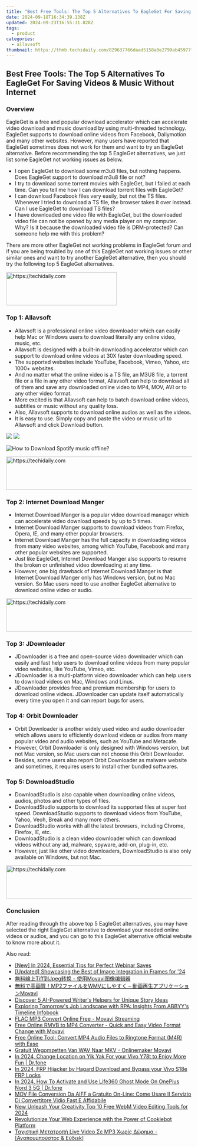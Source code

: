 ```yaml
---
title: "Best Free Tools: The Top 5 Alternatives To EagleGet For Saving Videos & Music Without Internet"
date: 2024-09-18T16:34:39.138Z
updated: 2024-09-23T16:55:31.828Z
tags:
  - product
categories:
  - allavsoft
thumbnail: https://thmb.techidaily.com/829637766daad5158a0e2799ab45977f98c34111cdb4f87264835a3e2bfe371a.jpg
---
```


## Best Free Tools: The Top 5 Alternatives To EagleGet For Saving Videos & Music Without Internet

### Overview

EagleGet is a free and popular download accelerator which can accelerate video download and music download by using multi-threaded technology. EagleGet supports to download online videos from Facebook, Dailymotion and many other websites. However, many users have reported that EagleGet sometimes does not work for them and want to try an EagleGet alternative. Before recommending the top 5 EagleGet alternatives, we just list some EagleGet not working issues as below.

* I open EagleGet to download some m3u8 files, but nothing happens. Does EagleGet support to download m3u8 file or not?
* I try to download some torrent movies with EagleGet, but I failed at each time. Can you tell me how I can download torrent files with EagleGet?
* I can download Facebook files very easily, but not the TS files. Whenever I tried to download a TS file, the browser takes it over instead. Can I use EagleGet to download TS files?
* I have downloaded one video file with EagleGet, but the downloaded video file can not be opened by any media player on my computer. Why? Is it because the downloaded video file is DRM-protected? Can someone help me with this problem?

There are more other EagleGet not working problems in EagleGet forum and if you are being troubled by one of this EagleGet not working issues or other similar ones and want to try another EagleGet alternative, then you should try the following top 5 EagleGet alternatives.

<!-- affiliate ads begin -->
<a href="https://25home.pxf.io/c/5597632/2148644/16836" target="_top" id="2148644">
  <img src="//a.impactradius-go.com/display-ad/16836-2148644" border="0" alt="https://techidaily.com" width="300" height="90"/>
</a>
<img height="0" width="0" src="https://25home.pxf.io/i/5597632/2148644/16836" style="position:absolute;visibility:hidden;" border="0" />
<!-- affiliate ads end -->

### Top 1: Allavsoft

* Allavsoft is a professional online video downloader which can easily help Mac or Windows users to download literally any online video, music, etc.
* Allavsoft is designed with a built-in downloading accelerator which can support to download online videos at 30X faster downloading speed.
* The supported websites include YouTube, Facebook, Vimeo, Yahoo, etc 1000+ websites.
* And no matter what the online video is a TS file, an M3U8 file, a torrent file or a file in any other video format, Allavsoft can help to download all of them and save any downloaded online video to MP4, MOV, AVI or to any other video format.
* More excited is that Allavsoft can help to batch download online videos, subtitles or music without any quality loss.
* Also, Allavsoft supports to download online audios as well as the videos.
* It is easy to use. Simply copy and paste the video or music url to Allavsoft and click Download button.

[![](https://www.allavsoft.com/how-to/../images/how-to/free-download-win.jpg)](https://tools.techidaily.com/allavsoft/products/) [![](https://www.allavsoft.com/how-to/../images/how-to/free-download-mac.jpg)](https://tools.techidaily.com/allavsoft/products/)

![How to Download Spotify music offline?](https://www.allavsoft.com/how-to/../images/how-to/spotify-to-mp3/spotify-to-mp3.jpg)

<!-- affiliate ads begin -->
<a href="https://appsumo.8odi.net/c/5597632/2068440/7443" target="_top" id="2068440">
  <img src="//a.impactradius-go.com/display-ad/7443-2068440" border="0" alt="https://techidaily.com" width="728" height="90"/>
</a>
<img height="0" width="0" src="https://appsumo.8odi.net/i/5597632/2068440/7443" style="position:absolute;visibility:hidden;" border="0" />
<!-- affiliate ads end -->

### Top 2: Internet Download Manger

* Internet Download Manger is a popular video download manager which can accelerate video download speeds by up to 5 times.
* Internet Download Manger supports to download videos from Firefox, Opera, IE, and many other popular browsers.
* Internet Download Manger has the full capacity in downloading videos from many video websites, among which YouTube, Facebook and many other popular websites are supported.
* Just like EagleGet, Internet Download Manger also supports to resume the broken or unfinished video downloading at any time.
* However, one big drawback of Internet Download Manger is that Internet Download Manger only has Windows version, but no Mac version. So Mac users need to use another EagleGet alternative to download online video or audio.

<!-- affiliate ads begin -->
<a href="https://unicoeye.pxf.io/c/5597632/2134239/18498" target="_top" id="2134239">
  <img src="//a.impactradius-go.com/display-ad/18498-2134239" border="0" alt="https://techidaily.com" width="721" height="90"/>
</a>
<img height="0" width="0" src="https://unicoeye.pxf.io/i/5597632/2134239/18498" style="position:absolute;visibility:hidden;" border="0" />
<!-- affiliate ads end -->

### Top 3: JDownloader

* JDownloader is a free and open-source video downloader which can easily and fast help users to download online videos from many popular video websites, like YouTube, Vimeo, etc.
* JDownloader is a multi-platform video downloader which can help users to download videos on Mac, Windows and Linus.
* JDownloader provides free and premium membership for users to download online videos. JDownloader can update itself automatically every time you open it and can report bugs for users.

### Top 4: Orbit Downloader

* Orbit Downloader is another widely used video and audio downloader which allows users to efficiently download videos or audios from many popular video and audio websites, such as YouTube and Metacafe.
* However, Orbit Downloader is only designed with Windows version, but not Mac version, so Mac users can not choose this Orbit Downloader.
* Besides, some users also report Orbit Downloader as malware website and sometimes, it requires users to install other bundled softwares.

### Top 5: DownloadStudio

* DownloadStudio is also capable when downloading online videos, audios, photos and other types of files.
* DownloadStudio supports to download its supported files at super fast speed. DownloadStudio supports to download videos from YouTube, Yahoo, Veoh, Break and many more others.
* DownloadStudio works with all the latest browsers, including Chrome, Firefox, IE, etc.
* DownloadStudio is a clean video downloader which can download videos without any ad, malware, spyware, add-on, plug-in, etc.
* However, just like other video downloaders, DownloadStudio is also only available on Windows, but not Mac.

<!-- affiliate ads begin -->
<a href="https://ephamedtechinc.pxf.io/c/5597632/2137220/26400" target="_top" id="2137220">
  <img src="//a.impactradius-go.com/display-ad/26400-2137220" border="0" alt="https://techidaily.com" width="728" height="90"/>
</a>
<img height="0" width="0" src="https://ephamedtechinc.pxf.io/i/5597632/2137220/26400" style="position:absolute;visibility:hidden;" border="0" />
<!-- affiliate ads end -->

### Conclusion

After reading through the above top 5 EagleGet alternatives, you may have selected the right EagleGet alternative to download your needed online videos or audios, and you can go to this EagleGet alternative official website to know more about it.

<ins class="adsbygoogle"
     style="display:block"
     data-ad-format="autorelaxed"
     data-ad-client="ca-pub-7571918770474297"
     data-ad-slot="1223367746"></ins>

<ins class="adsbygoogle"
     style="display:block"
     data-ad-client="ca-pub-7571918770474297"
     data-ad-slot="8358498916"
     data-ad-format="auto"
     data-full-width-responsive="true"></ins>

<span class="atpl-alsoreadstyle">Also read:</span>
<div><ul>
<li><a href="https://screen-video-capture.techidaily.com/new-in-2024-essential-tips-for-perfect-webinar-saves/"><u>[New] In 2024, Essential Tips for Perfect Webinar Saves</u></a></li>
<li><a href="https://extra-approaches.techidaily.com/updated-showcasing-the-best-of-image-integration-in-frames-for-24/"><u>[Updated] Showcasing the Best of Image Integration in Frames for '24</u></a></li>
<li><a href="https://win-premium.techidaily.com/tiffjpeg-movavi/"><u>無料線上Tiff到Jpeg转换 - 使用Movavi图像编辑器</u></a></li>
<li><a href="https://win-premium.techidaily.com/mp2wmv-movavi/"><u>無料で高画質！MP2ファイルをWMVにしやすく – 動画再生アプリケーションMovavi</u></a></li>
<li><a href="https://tech-revival.techidaily.com/discover-5-ai-powered-writers-helpers-for-unique-story-ideas/"><u>Discover 5 AI-Powered Writer's Helpers for Unique Story Ideas</u></a></li>
<li><a href="https://solve-popular.techidaily.com/exploring-tomorrows-job-landscape-with-rpa-insights-from-abbyys-timeline-infobook/"><u>Exploring Tomorrow's Job Landscape with RPA: Insights From ABBYY's Timeline Infobook</u></a></li>
<li><a href="https://win-premium.techidaily.com/flac-mp3-convert-online-free-movavi-streaming/"><u>FLAC MP3 Convert Online Free - Movavi Streaming</u></a></li>
<li><a href="https://win-premium.techidaily.com/free-online-rmvb-to-mp4-converter-quick-and-easy-video-format-change-with-movavi/"><u>Free Online RMVB to MP4 Converter - Quick and Easy Video Format Change with Movavi</u></a></li>
<li><a href="https://win-premium.techidaily.com/free-online-tool-convert-mp4-audio-files-to-ringtone-format-m4r-with-ease/"><u>Free Online Tool: Convert MP4 Audio Files to Ringtone Format (M4R) with Ease</u></a></li>
<li><a href="https://win-premium.techidaily.com/gratuit-wegomzetten-van-wav-naar-mkv-onlinemaker-movavi/"><u>Gratuit Wegomzetten Van WAV Naar MKV - Onlinemaker Movavi</u></a></li>
<li><a href="https://fix-guide.techidaily.com/in-2024-change-location-on-yik-yak-for-your-vivo-y78t-to-enjoy-more-fun-drfone-by-drfone-virtual-android/"><u>In 2024, Change Location on Yik Yak For your Vivo Y78t to Enjoy More Fun | Dr.fone</u></a></li>
<li><a href="https://bypass-frp.techidaily.com/in-2024-frp-hijacker-by-hagard-download-and-bypass-your-vivo-s18e-frp-locks-by-drfone-android/"><u>In 2024, FRP Hijacker by Hagard Download and Bypass your Vivo S18e FRP Locks</u></a></li>
<li><a href="https://location-social.techidaily.com/in-2024-how-to-activate-and-use-life360-ghost-mode-on-oneplus-nord-3-5g-drfone-by-drfone-virtual-android/"><u>In 2024, How To Activate and Use Life360 Ghost Mode On OnePlus Nord 3 5G | Dr.fone</u></a></li>
<li><a href="https://win-premium.techidaily.com/mov-file-conversion-da-aiff-a-gratuito-on-line-come-usare-il-servizio-di-convertitore-vidio-fast-e-affidabile/"><u>MOV File Conversion Da AIFF a Gratuito On-Line: Come Usare Il Servizio Di Convertitore Vidio Fast E Affidabile</u></a></li>
<li><a href="https://video-content-creator.techidaily.com/new-unleash-your-creativity-top-10-free-webm-video-editing-tools-for-2024/"><u>New Unleash Your Creativity Top 10 Free WebM Video Editing Tools for 2024</u></a></li>
<li><a href="https://data-safeguard.techidaily.com/revolutionize-your-web-experience-with-the-power-of-cookiebot-platform/"><u>Revolutionize Your Web Experience with the Power of Cookiebot Platform</u></a></li>
<li><a href="https://win-premium.techidaily.com/taxistikh-metatroph-live-video-se-mp3-xwris-dwrhma-anapoympoystos-and-eydisk/"><u>Ταχιστική Μετατροπή Live Video Σε MP3 Χωρίς Δώρημα - [Αναπουμπούστος & Εύδιsk]</u></a></li>
</ul></div>

